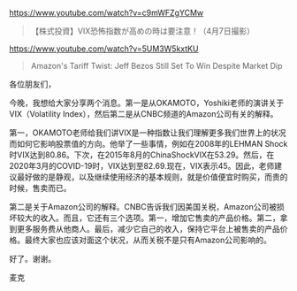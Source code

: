 https://www.youtube.com/watch?v=c9mWFZgYCMw

> 【株式投資】VIX恐怖指数が高めの時は要注意！（4月7日撮影） 

https://www.youtube.com/watch?v=5UM3W5kxtKU

> Amazon's Tariff Twist: Jeff Bezos Still Set To Win Despite Market Dip 

各位朋友们，

今晚，我想给大家分享两个消息。第一是从OKAMOTO，Yoshiki老师的演讲关于VIX（Volatility Index），然后第二是从CNBC频道的Amazon公司有关的解释。

第一，OKAMOTO老师给我们讲VIX是一种指数让我们理解更多我们世界上的状况而如何它影响股票值的方向。他举了一些事情，例如在2008年的LEHMAN Shock时VIX达到80.86。下次，在2015年8月的ChinaShockVIX在53.29。然后，在2020年3月的COVID-19时，VIX达到至82.69.现在，VIX表示45。因此，老师建议最好做的是静观，以及继续使用经济的基本规则，就是价值便宜时购买，而贵的时候，售卖而已。

第二是关于Amazon公司的解释。CNBC告诉我们因美国关税，Amazon公司被损坏较大的收入。而且，它还有三个选项。第一，增加它售卖的产品价格。第二，拿到更多服务费从他商人。最后，减少它自己的收入，保持它平台上被售卖的产品价格。最终大家也应该对面这个状况，从而关税不是只有Amazon公司影响的。

好了。谢谢。

麦克
